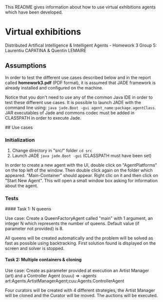 This README gives information about how to use virtual exhibitions agents which 
have been developed.

# Virtual exhibitions

Distributed Artifical Intelligence & Intelligent Agents - Homework 3
Group 5: Laurentiu CAPATINA & Quentin LEMAIRE

## Assumptions

In order to test the different use cases described below and in the report 
called **homework3.pdf** (PDF format), it is assumed that JADE framework is 
already installed and configured on the machine.

Notice that you don't need to use any of the common Java IDE in order to test 
these different use cases. It is possible to launch JADE with the command line 
using: `java jade.Boot -gui agent_name:package.agentClass`. JAR executables of 
Jade and commons codec must be added in CLASSPATH in order to execute Jade.

## Use cases

### Initialization

1. Change directory in "src/" folder `cd src`
2. Launch JADE `java jade.Boot -gui` (CLASSPATH must have been set)

In order to create a new agent with the UI, double click on "AgentPlatforms" on 
the top left of the window. Then double click again on the folder which 
appeared. "Main-Container" should appear. Right clic on it and then click on 
"Start New Agent". This will open a small window box asking for information 
about the agent.

### Tests

#### Task 1: N queens

Use case:
Create a QueenFactoryAgent called "main" with 1 argument, an integer N which 
represents the number of queens. Default value (if parameter not provided) is 8.

All queens will be created automatically and the problem will be solved as fast 
as possible using backtracking. First solution found is displayed on the screen 
and solver is stopped.

#### Task 2: Multiple containers & cloning

Use case:
Create as parameter provided at execution an Artist Manager (art) and
a Controller Agent (cuuu) => -agents art:Agents.ArtistManagerAgent;cuu:Agents.ControllerAgent

Four curators will be created with 4 different strategies, the Artist Manager
will be cloned and the Curator will be moved. The auctions will be executed.
